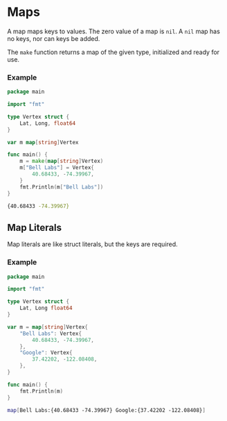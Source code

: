 # Maps

A map maps keys to values. The zero value of a map is `nil`. A `nil` map has no keys, nor can keys be added.

The `make` function returns a map of the given type, initialized and ready for use.

### Example

```go
package main

import "fmt"

type Vertex struct {
    Lat, Long, float64
}

var m map[string]Vertex

func main() {
    m = make(map[string]Vertex)
    m["Bell Labs"] = Vertex{
        40.68433, -74.39967,
    }
    fmt.Println(m["Bell Labs"])
}
```

```bash
{40.68433 -74.39967}
```

## Map Literals

Map literals are like struct literals, but the keys are required.

### Example

```go
package main

import "fmt"

type Vertex struct {
	Lat, Long float64
}

var m = map[string]Vertex{
	"Bell Labs": Vertex{
		40.68433, -74.39967,
	},
	"Google": Vertex{
		37.42202, -122.08408,
	},
}

func main() {
	fmt.Println(m)
}
```

```bash
map[Bell Labs:{40.68433 -74.39967} Google:{37.42202 -122.08408}]
```


